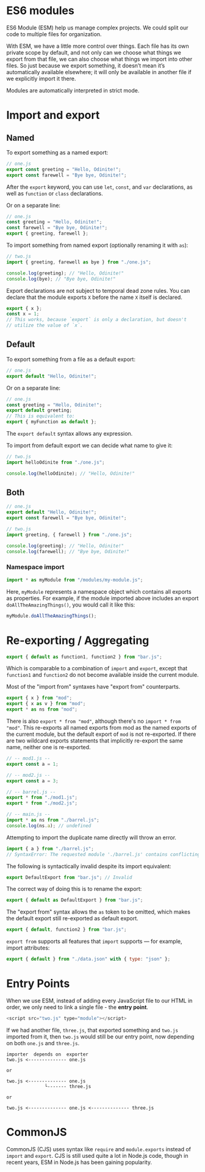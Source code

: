# ES6 modules

ES6 Module (ESM) help us manage complex projects. We could split our code to multiple files for organization.

With ESM, we have a little more control over things. Each file has its own private scope by default, and not only can we choose what things we export from that file, we can also choose what things we import into other files. So just because we export something, it doesn’t mean it’s automatically available elsewhere; it will only be available in another file if we explicitly import it there.

Modules are automatically interpreted in strict mode.

# Import and export

## Named

To export something as a named export:

```javascript
// one.js
export const greeting = "Hello, Odinite!";
export const farewell = "Bye bye, Odinite!";
```

After the `export` keyword, you can use `let`, `const`, and `var` declarations, as well as `function` or `class` declarations.

Or on a separate line:

```javascript
// one.js
const greeting = "Hello, Odinite!";
const farewell = "Bye bye, Odinite!";
export { greeting, farewell };
```

To import something from named export (optionally renaming it with `as`):

```javascript
// two.js
import { greeting, farewell as bye } from "./one.js";

console.log(greeting); // "Hello, Odinite!"
console.log(bye); // "Bye bye, Odinite!"
```

Export declarations are not subject to temporal dead zone rules. You can declare that the module exports `X` before the name `X` itself is declared.

```javascript
export { x };
const x = 1;
// This works, because `export` is only a declaration, but doesn't
// utilize the value of `x`.
```

## Default

To export something from a file as a default export:

```javascript
// one.js
export default "Hello, Odinite!";
```

Or on a separate line:

```javascript
// one.js
const greeting = "Hello, Odinite!";
export default greeting;
// This is equivalent to:
export { myFunction as default };
```

The `export default` syntax allows any expression.

To import from default export we can decide what name to give it:

```javascript
// two.js
import helloOdinite from "./one.js";

console.log(helloOdinite); // "Hello, Odinite!"
```

## Both

```javascript
// one.js
export default "Hello, Odinite!";
export const farewell = "Bye bye, Odinite!";

// two.js
import greeting, { farewell } from "./one.js";

console.log(greeting); // "Hello, Odinite!"
console.log(farewell); // "Bye bye, Odinite!"
```

### Namespace import

```javascript
import * as myModule from "/modules/my-module.js";
```

Here, `myModule` represents a namespace object which contains all exports as properties. For example, if the module imported above includes an export `doAllTheAmazingThings()`, you would call it like this:

```javascript
myModule.doAllTheAmazingThings();
```

# Re-exporting / Aggregating

```javascript
export { default as function1, function2 } from "bar.js";
```

Which is comparable to a combination of `import` and `export`, except that `function1` and `function2` do not become available inside the current module.

Most of the "import from" syntaxes have "export from" counterparts.

```javascript
export { x } from "mod";
export { x as v } from "mod";
export * as ns from "mod";
```

There is also `export * from "mod"`, although there's no `import * from "mod"`. This re-exports all named exports from mod as the named exports of the current module, but the default export of `mod` is not re-exported. If there are two wildcard exports statements that implicitly re-export the same name, neither one is re-exported.

```javascript
// -- mod1.js --
export const a = 1;

// -- mod2.js --
export const a = 3;

// -- barrel.js --
export * from "./mod1.js";
export * from "./mod2.js";

// -- main.js --
import * as ns from "./barrel.js";
console.log(ns.a); // undefined
```

Attempting to import the duplicate name directly will throw an error.

```javascript
import { a } from "./barrel.js";
// SyntaxError: The requested module './barrel.js' contains conflicting star exports for name 'a'
```

The following is syntactically invalid despite its import equivalent:

```javascript
export DefaultExport from "bar.js"; // Invalid
```

The correct way of doing this is to rename the export:

```javascript
export { default as DefaultExport } from "bar.js";
```

The "export from" syntax allows the `as` token to be omitted, which makes the default export still re-exported as default export.

```javascript
export { default, function2 } from "bar.js";
```

`export from` supports all features that `import` supports — for example, import attributes:

```javascript
export { default } from "./data.json" with { type: "json" };
```

# Entry Points

When we use ESM, instead of adding every JavaScript file to our HTML in order, we only need to link a single file - the **entry point**.

```javascript
<script src="two.js" type="module"></script>
```

If we had another file, `three.js`, that exported something and `two.js` imported from it, then `two.js` would still be our entry point, now depending on both `one.js` and `three.js`.

```
importer  depends on  exporter
two.js <-------------- one.js

or

two.js <-------------- one.js
              └------- three.js

or

two.js <-------------- one.js <-------------- three.js
```

# CommonJS

CommonJS (CJS) uses syntax like `require` and `module.exports` instead of `import` and `export`. CJS is still used quite a lot in Node.js code, though in recent years, ESM in Node.js has been gaining popularity.

